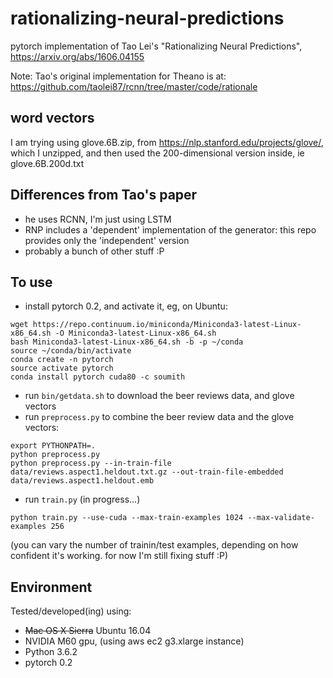 # rationalizing-neural-predictions

pytorch implementation of Tao Lei's "Rationalizing Neural Predictions", https://arxiv.org/abs/1606.04155

Note: Tao's original implementation for Theano is at: https://github.com/taolei87/rcnn/tree/master/code/rationale

## word vectors

I am trying using glove.6B.zip, from https://nlp.stanford.edu/projects/glove/, which I unzipped, and then used the 200-dimensional version inside, ie glove.6B.200d.txt

## Differences from Tao's paper

- he uses RCNN, I'm just using LSTM
- RNP includes a 'dependent' implementation of the generator: this repo provides only the 'independent' version
- probably a bunch of other stuff :P

## To use

- install pytorch 0.2, and activate it, eg, on Ubuntu:
```
wget https://repo.continuum.io/miniconda/Miniconda3-latest-Linux-x86_64.sh -O Miniconda3-latest-Linux-x86_64.sh
bash Miniconda3-latest-Linux-x86_64.sh -b -p ~/conda
source ~/conda/bin/activate
conda create -n pytorch
source activate pytorch
conda install pytorch cuda80 -c soumith
```
- run `bin/getdata.sh` to download the beer reviews data, and glove vectors
- run `preprocess.py` to combine the beer review data and the glove vectors:
```
export PYTHONPATH=.
python preprocess.py
python preprocess.py --in-train-file data/reviews.aspect1.heldout.txt.gz --out-train-file-embedded data/reviews.aspect1.heldout.emb
```
- run `train.py` (in progress...)
```
python train.py --use-cuda --max-train-examples 1024 --max-validate-examples 256
```
(you can vary the number of trainin/test examples, depending on how confident it's working. for now I'm still fixing stuff :P)

## Environment

Tested/developed(ing) using:
- ~~Mac OS X Sierra~~ Ubuntu 16.04
- NVIDIA M60 gpu, (using aws ec2 g3.xlarge instance)
- Python 3.6.2
- pytorch 0.2
